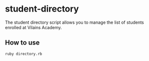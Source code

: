 # student-directory #
The student directory script allows you to manage the list of students enrolled at Vilains Academy.

## How to use ##

```shell
ruby directory.rb
```